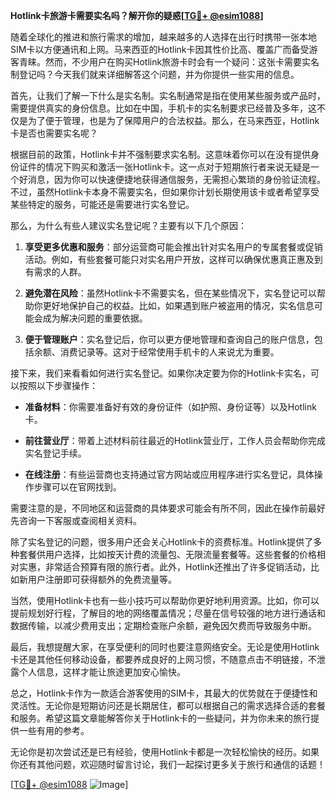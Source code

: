 **Hotlink卡旅游卡需要实名吗？解开你的疑惑[[TG💪+ @esim1088](https://t.me/s/esim1088)]**

随着全球化的推进和旅行需求的增加，越来越多的人选择在出行时携带一张本地SIM卡以方便通讯和上网。马来西亚的Hotlink卡因其性价比高、覆盖广而备受游客青睐。然而，不少用户在购买Hotlink旅游卡时会有一个疑问：这张卡需要实名制登记吗？今天我们就来详细解答这个问题，并为你提供一些实用的信息。

首先，让我们了解一下什么是实名制。实名制通常是指在使用某些服务或产品时，需要提供真实的身份信息。比如在中国，手机卡的实名制要求已经普及多年，这不仅是为了便于管理，也是为了保障用户的合法权益。那么，在马来西亚，Hotlink卡是否也需要实名呢？

根据目前的政策，Hotlink卡并不强制要求实名制。这意味着你可以在没有提供身份证件的情况下购买和激活一张Hotlink卡。这一点对于短期旅行者来说无疑是一个好消息，因为你可以快速便捷地获得通信服务，无需担心繁琐的身份验证流程。不过，虽然Hotlink卡本身不需要实名，但如果你计划长期使用该卡或者希望享受某些特定的服务，可能还是需要进行实名登记。

那么，为什么有些人建议实名登记呢？主要有以下几个原因：

1. **享受更多优惠和服务**：部分运营商可能会推出针对实名用户的专属套餐或促销活动。例如，有些套餐可能只对实名用户开放，这样可以确保优惠真正惠及到有需求的人群。
   
2. **避免潜在风险**：虽然Hotlink卡不需要实名，但在某些情况下，实名登记可以帮助你更好地保护自己的权益。比如，如果遇到账户被盗用的情况，实名信息可能会成为解决问题的重要依据。

3. **便于管理账户**：实名登记后，你可以更方便地管理和查询自己的账户信息，包括余额、消费记录等。这对于经常使用手机卡的人来说尤为重要。

接下来，我们来看看如何进行实名登记。如果你决定要为你的Hotlink卡实名，可以按照以下步骤操作：

- **准备材料**：你需要准备好有效的身份证件（如护照、身份证等）以及Hotlink卡。
  
- **前往营业厅**：带着上述材料前往最近的Hotlink营业厅，工作人员会帮助你完成实名登记手续。

- **在线注册**：有些运营商也支持通过官方网站或应用程序进行实名登记，具体操作步骤可以在官网找到。

需要注意的是，不同地区和运营商的具体要求可能会有所不同，因此在操作前最好先咨询一下客服或查阅相关资料。

除了实名登记的问题，很多用户还会关心Hotlink卡的资费标准。Hotlink提供了多种套餐供用户选择，比如按天计费的流量包、无限流量套餐等。这些套餐的价格相对实惠，非常适合预算有限的旅行者。此外，Hotlink还推出了许多促销活动，比如新用户注册即可获得额外的免费流量等。

当然，使用Hotlink卡也有一些小技巧可以帮助你更好地利用资源。比如，你可以提前规划好行程，了解目的地的网络覆盖情况；尽量在信号较强的地方进行通话和数据传输，以减少费用支出；定期检查账户余额，避免因欠费而导致服务中断。

最后，我想提醒大家，在享受便利的同时也要注意网络安全。无论是使用Hotlink卡还是其他任何移动设备，都要养成良好的上网习惯，不随意点击不明链接，不泄露个人信息，这样才能让旅途更加安心愉快。

总之，Hotlink卡作为一款适合游客使用的SIM卡，其最大的优势就在于便捷性和灵活性。无论你是短期访问还是长期居住，都可以根据自己的需求选择合适的套餐和服务。希望这篇文章能解答你关于Hotlink卡的一些疑问，并为你未来的旅行提供一些有用的参考。

无论你是初次尝试还是已有经验，使用Hotlink卡都是一次轻松愉快的经历。如果你还有其他问题，欢迎随时留言讨论，我们一起探讨更多关于旅行和通信的话题！

[[TG💪+ @esim1088](https://t.me/s/esim1088) ![Image](https://i.postimg.cc/4NQfJmqS/Snipaste-2025-05-13-00-14-12.png)]